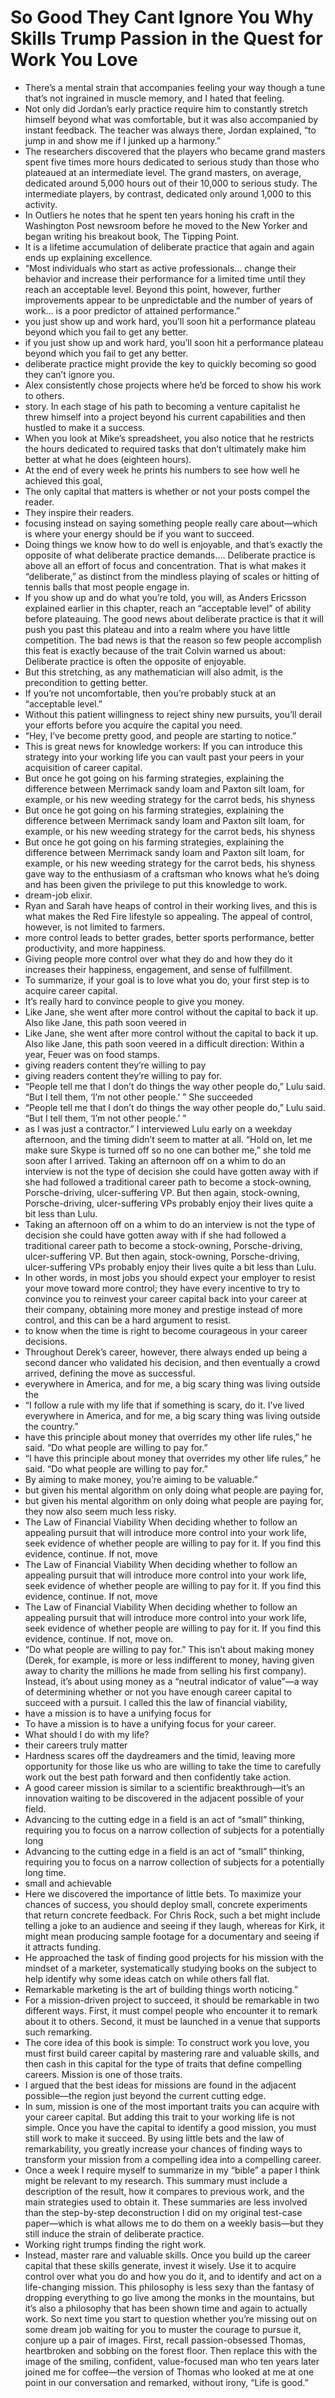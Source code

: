 # So Good They Cant Ignore You Why Skills Trump Passion in the Quest for Work You Love
- There’s a mental strain that accompanies feeling your way though a tune that’s not ingrained in muscle memory, and I hated that feeling.
- Not only did Jordan’s early practice require him to constantly stretch himself beyond what was comfortable, but it was also accompanied by instant feedback. The teacher was always there, Jordan explained, “to jump in and show me if I junked up a harmony.”
- The researchers discovered that the players who became grand masters spent five times more hours dedicated to serious study than those who plateaued at an intermediate level. The grand masters, on average, dedicated around 5,000 hours out of their 10,000 to serious study. The intermediate players, by contrast, dedicated only around 1,000 to this activity.
- In Outliers he notes that he spent ten years honing his craft in the Washington Post newsroom before he moved to the New Yorker and began writing his breakout book, The Tipping Point.
- It is a lifetime accumulation of deliberate practice that again and again ends up explaining excellence.
- “Most individuals who start as active professionals… change their behavior and increase their performance for a limited time until they reach an acceptable level. Beyond this point, however, further improvements appear to be unpredictable and the number of years of work… is a poor predictor of attained performance.”
- you just show up and work hard, you’ll soon hit a performance plateau beyond which you fail to get any better.
- if you just show up and work hard, you’ll soon hit a performance plateau beyond which you fail to get any better.
- deliberate practice might provide the key to quickly becoming so good they can’t ignore you.
- Alex consistently chose projects where he’d be forced to show his work to others.
- story. In each stage of his path to becoming a venture capitalist he threw himself into a project beyond his current capabilities and then hustled to make it a success.
- When you look at Mike’s spreadsheet, you also notice that he restricts the hours dedicated to required tasks that don’t ultimately make him better at what he does (eighteen hours).
- At the end of every week he prints his numbers to see how well he achieved this goal,
- The only capital that matters is whether or not your posts compel the reader.
- They inspire their readers.
- focusing instead on saying something people really care about—which is where your energy should be if you want to succeed.
- Doing things we know how to do well is enjoyable, and that’s exactly the opposite of what deliberate practice demands…. Deliberate practice is above all an effort of focus and concentration. That is what makes it “deliberate,” as distinct from the mindless playing of scales or hitting of tennis balls that most people engage in.
- If you show up and do what you’re told, you will, as Anders Ericsson explained earlier in this chapter, reach an “acceptable level” of ability before plateauing. The good news about deliberate practice is that it will push you past this plateau and into a realm where you have little competition. The bad news is that the reason so few people accomplish this feat is exactly because of the trait Colvin warned us about: Deliberate practice is often the opposite of enjoyable.
- But this stretching, as any mathematician will also admit, is the precondition to getting better.
- If you’re not uncomfortable, then you’re probably stuck at an “acceptable level.”
- Without this patient willingness to reject shiny new pursuits, you’ll derail your efforts before you acquire the capital you need.
- “Hey, I’ve become pretty good, and people are starting to notice.”
- This is great news for knowledge workers: If you can introduce this strategy into your working life you can vault past your peers in your acquisition of career capital.
- But once he got going on his farming strategies, explaining the difference between Merrimack sandy loam and Paxton silt loam, for example, or his new weeding strategy for the carrot beds, his shyness
- But once he got going on his farming strategies, explaining the difference between Merrimack sandy loam and Paxton silt loam, for example, or his new weeding strategy for the carrot beds, his shyness
- But once he got going on his farming strategies, explaining the difference between Merrimack sandy loam and Paxton silt loam, for example, or his new weeding strategy for the carrot beds, his shyness gave way to the enthusiasm of a craftsman who knows what he’s doing and has been given the privilege to put this knowledge to work.
- dream-job elixir.
- Ryan and Sarah have heaps of control in their working lives, and this is what makes the Red Fire lifestyle so appealing. The appeal of control, however, is not limited to farmers.
- more control leads to better grades, better sports performance, better productivity, and more happiness.
- Giving people more control over what they do and how they do it increases their happiness, engagement, and sense of fulfillment.
- To summarize, if your goal is to love what you do, your first step is to acquire career capital.
- It’s really hard to convince people to give you money.
- Like Jane, she went after more control without the capital to back it up. Also like Jane, this path soon veered in
- Like Jane, she went after more control without the capital to back it up. Also like Jane, this path soon veered in a difficult direction: Within a year, Feuer was on food stamps.
- giving readers content they’re willing to pay
- giving readers content they’re willing to pay for.
- “People tell me that I don’t do things the way other people do,” Lulu said. “But I tell them, ‘I’m not other people.’ ” She succeeded
- “People tell me that I don’t do things the way other people do,” Lulu said. “But I tell them, ‘I’m not other people.’ ”
- as I was just a contractor.” I interviewed Lulu early on a weekday afternoon, and the timing didn’t seem to matter at all. “Hold on, let me make sure Skype is turned off so no one can bother me,” she told me soon after I arrived. Taking an afternoon off on a whim to do an interview is not the type of decision she could have gotten away with if she had followed a traditional career path to become a stock-owning, Porsche-driving, ulcer-suffering VP. But then again, stock-owning, Porsche-driving, ulcer-suffering VPs probably enjoy their lives quite a bit less than Lulu.
- Taking an afternoon off on a whim to do an interview is not the type of decision she could have gotten away with if she had followed a traditional career path to become a stock-owning, Porsche-driving, ulcer-suffering VP. But then again, stock-owning, Porsche-driving, ulcer-suffering VPs probably enjoy their lives quite a bit less than Lulu.
- In other words, in most jobs you should expect your employer to resist your move toward more control; they have every incentive to try to convince you to reinvest your career capital back into your career at their company, obtaining more money and prestige instead of more control, and this can be a hard argument to resist.
- to know when the time is right to become courageous in your career decisions.
- Throughout Derek’s career, however, there always ended up being a second dancer who validated his decision, and then eventually a crowd arrived, defining the move as successful.
- everywhere in America, and for me, a big scary thing was living outside the
- “I follow a rule with my life that if something is scary, do it. I’ve lived everywhere in America, and for me, a big scary thing was living outside the country.”
- have this principle about money that overrides my other life rules,” he said. “Do what people are willing to pay for.”
- “I have this principle about money that overrides my other life rules,” he said. “Do what people are willing to pay for.”
- By aiming to make money, you’re aiming to be valuable.”
- but given his mental algorithm on only doing what people are paying for,
- but given his mental algorithm on only doing what people are paying for, they now also seem much less risky.
- The Law of Financial Viability When deciding whether to follow an appealing pursuit that will introduce more control into your work life, seek evidence of whether people are willing to pay for it. If you find this evidence, continue. If not, move
- The Law of Financial Viability When deciding whether to follow an appealing pursuit that will introduce more control into your work life, seek evidence of whether people are willing to pay for it. If you find this evidence, continue. If not, move
- The Law of Financial Viability When deciding whether to follow an appealing pursuit that will introduce more control into your work life, seek evidence of whether people are willing to pay for it. If you find this evidence, continue. If not, move on.
- “Do what people are willing to pay for.” This isn’t about making money (Derek, for example, is more or less indifferent to money, having given away to charity the millions he made from selling his first company). Instead, it’s about using money as a “neutral indicator of value”—a way of determining whether or not you have enough career capital to succeed with a pursuit. I called this the law of financial viability,
- have a mission is to have a unifying focus for
- To have a mission is to have a unifying focus for your career.
- What should I do with my life?
- their careers truly matter
- Hardness scares off the daydreamers and the timid, leaving more opportunity for those like us who are willing to take the time to carefully work out the best path forward and then confidently take action.
- A good career mission is similar to a scientific breakthrough—it’s an innovation waiting to be discovered in the adjacent possible of your field.
- Advancing to the cutting edge in a field is an act of “small” thinking, requiring you to focus on a narrow collection of subjects for a potentially long
- Advancing to the cutting edge in a field is an act of “small” thinking, requiring you to focus on a narrow collection of subjects for a potentially long time.
- small and achievable
- Here we discovered the importance of little bets. To maximize your chances of success, you should deploy small, concrete experiments that return concrete feedback. For Chris Rock, such a bet might include telling a joke to an audience and seeing if they laugh, whereas for Kirk, it might mean producing sample footage for a documentary and seeing if it attracts funding.
- He approached the task of finding good projects for his mission with the mindset of a marketer, systematically studying books on the subject to help identify why some ideas catch on while others fall flat.
- Remarkable marketing is the art of building things worth noticing.”
- For a mission-driven project to succeed, it should be remarkable in two different ways. First, it must compel people who encounter it to remark about it to others. Second, it must be launched in a venue that supports such remarking.
- The core idea of this book is simple: To construct work you love, you must first build career capital by mastering rare and valuable skills, and then cash in this capital for the type of traits that define compelling careers. Mission is one of those traits.
- I argued that the best ideas for missions are found in the adjacent possible—the region just beyond the current cutting edge.
- In sum, mission is one of the most important traits you can acquire with your career capital. But adding this trait to your working life is not simple. Once you have the capital to identify a good mission, you must still work to make it succeed. By using little bets and the law of remarkability, you greatly increase your chances of finding ways to transform your mission from a compelling idea into a compelling career.
- Once a week I require myself to summarize in my “bible” a paper I think might be relevant to my research. This summary must include a description of the result, how it compares to previous work, and the main strategies used to obtain it. These summaries are less involved than the step-by-step deconstruction I did on my original test-case paper—which is what allows me to do them on a weekly basis—but they still induce the strain of deliberate practice.
- Working right trumps finding the right work.
- Instead, master rare and valuable skills. Once you build up the career capital that these skills generate, invest it wisely. Use it to acquire control over what you do and how you do it, and to identify and act on a life-changing mission. This philosophy is less sexy than the fantasy of dropping everything to go live among the monks in the mountains, but it’s also a philosophy that has been shown time and again to actually work. So next time you start to question whether you’re missing out on some dream job waiting for you to muster the courage to pursue it, conjure up a pair of images. First, recall passion-obsessed Thomas, heartbroken and sobbing on the forest floor. Then replace this with the image of the smiling, confident, value-focused man who ten years later joined me for coffee—the version of Thomas who looked at me at one point in our conversation and remarked, without irony, “Life is good.”
